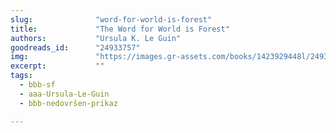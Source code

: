 ```yaml
---
slug:              "word-for-world-is-forest"
title:             "The Word for World is Forest"
authors:           "Ursula K. Le Guin"
goodreads_id:      "24933757"
img:               "https://images.gr-assets.com/books/1423929448l/24933757.jpg"
excerpt:           ""
tags:
  - bbb-sf
  - aaa-Ursula-Le-Guin
  - bbb-nedovršen-prikaz

---
```


